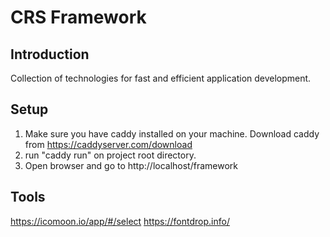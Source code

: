 # CRS Framework

## Introduction

Collection of technologies for fast and efficient application development.

## Setup
1. Make sure you have caddy installed on your machine.
   Download caddy from https://caddyserver.com/download 
2. run "caddy run" on project root directory.
3. Open browser and go to http://localhost/framework

## Tools
https://icomoon.io/app/#/select
https://fontdrop.info/